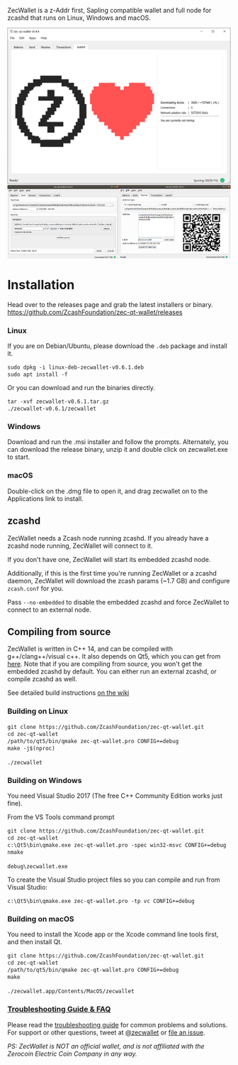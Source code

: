 ZecWallet is a z-Addr first, Sapling compatible wallet and full node for zcashd that runs on Linux, Windows and macOS.

![Screenshot](docs/screenshot-main.png?raw=true)
![Screenshots](docs/screenshot-sub.png?raw=true)
# Installation

Head over to the releases page and grab the latest installers or binary. https://github.com/ZcashFoundation/zec-qt-wallet/releases

### Linux

If you are on Debian/Ubuntu, please download the `.deb` package and install it.
```
sudo dpkg -i linux-deb-zecwallet-v0.6.1.deb
sudo apt install -f
```

Or you can download and run the binaries directly.
```
tar -xvf zecwallet-v0.6.1.tar.gz
./zecwallet-v0.6.1/zecwallet
```

### Windows
Download and run the .msi installer and follow the prompts. Alternately, you can download the release binary, unzip it and double click on zecwallet.exe to start.

### macOS
Double-click on the .dmg file to open it, and drag zecwallet on to the Applications link to install.

## zcashd
ZecWallet needs a Zcash node running zcashd. If you already have a zcashd node running, ZecWallet will connect to it. 

If you don't have one, ZecWallet will start its embedded zcashd node. 

Additionally, if this is the first time you're running ZecWallet or a zcashd daemon, ZecWallet will download the zcash params (~1.7 GB) and configure `zcash.conf` for you. 

Pass `--no-embedded` to disable the embedded zcashd and force ZecWallet to connect to an external node.

## Compiling from source
ZecWallet is written in C++ 14, and can be compiled with g++/clang++/visual c++. It also depends on Qt5, which you can get from [here](https://www.qt.io/download). Note that if you are compiling from source, you won't get the embedded zcashd by default. You can either run an external zcashd, or compile zcashd as well. 

See detailed build instructions [on the wiki](https://github.com/ZcashFoundation/zec-qt-wallet/wiki/Compiling-from-source-code)

### Building on Linux

```
git clone https://github.com/ZcashFoundation/zec-qt-wallet.git
cd zec-qt-wallet
/path/to/qt5/bin/qmake zec-qt-wallet.pro CONFIG+=debug
make -j$(nproc)

./zecwallet
```

### Building on Windows
You need Visual Studio 2017 (The free C++ Community Edition works just fine). 

From the VS Tools command prompt
```
git clone https://github.com/ZcashFoundation/zec-qt-wallet.git
cd zec-qt-wallet
c:\Qt5\bin\qmake.exe zec-qt-wallet.pro -spec win32-msvc CONFIG+=debug
nmake

debug\zecwallet.exe
```

To create the Visual Studio project files so you can compile and run from Visual Studio:
```
c:\Qt5\bin\qmake.exe zec-qt-wallet.pro -tp vc CONFIG+=debug
```

### Building on macOS
You need to install the Xcode app or the Xcode command line tools first, and then install Qt. 

```
git clone https://github.com/ZcashFoundation/zec-qt-wallet.git
cd zec-qt-wallet
/path/to/qt5/bin/qmake zec-qt-wallet.pro CONFIG+=debug
make

./zecwallet.app/Contents/MacOS/zecwallet
```

### [Troubleshooting Guide & FAQ](https://github.com/ZcashFoundation/zec-qt-wallet/wiki/Troubleshooting-&-FAQ)
Please read the [troubleshooting guide](https://github.com/ZcashFoundation/zec-qt-wallet/wiki/Troubleshooting-&-FAQ) for common problems and solutions.
For support or other questions, tweet at [@zecwallet](https://twitter.com/zecqtwallet) or [file an issue](https://github.com/ZcashFoundation/zec-qt-wallet/issues).

_PS: ZecWallet is NOT an official wallet, and is not affiliated with the Zerocoin Electric Coin Company in any way._
